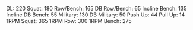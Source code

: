 DL: 220
 Squat: 180
 Row/Bench: 165
 DB Row/Bench: 65
 Incline Bench: 135
 Incline DB Bench: 55
 Military: 130
 DB Military: 50
 Push Up: 44
 Pull Up: 14
 1RPM Squat: 365
 1RPM Row: 300
 1RPM Bench: 275
